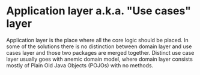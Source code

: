 # Application layer a.k.a. "Use cases" layer

Application layer is the place where all the core logic should be placed. In some of
the solutions there is no distinction between domain layer and use cases layer and
those two packages are merged together. Distinct use case layer usually goes with
anemic domain model, where domain layer consists mostly of Plain Old Java Objects 
(POJOs) with no methods.